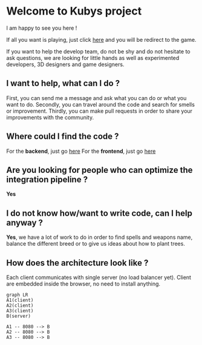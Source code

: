 # Welcome to Kubys project

I am happy to see you here !

If all you want is playing, just click [here](http://92.169.68.158:4242/) and you will be redirect to the game.

If you want to help the develop team, do not be shy and do not hesitate to ask questions, we are looking for little hands as well as experimented developers, 3D designers and game designers.

## I want to help, what can I do ?

First, you can send me a message and ask what you can do or what you want to do.
Secondly, you can travel around the code and search for smells or improvement.
Thirdly, you can make pull requests in order to share your improvements with the community.

## Where could I find the code ?

For the **backend**, just go [here](https://github.com/Joalien/Kubys/tree/master/backend)
For the **frontend**, just go [here](https://github.com/Joalien/Kubys/tree/master/front)

## Are you looking for people who can optimize the integration pipeline ?
**Yes**

## I do not know how/want to write code, can I help anyway ?

**Yes**, we have a lot of work to do in order to find spells and weapons name, balance the different breed or to give us ideas about how to plant trees.

## How does the architecture look like ?

Each client communicates with single server (no load balancer yet). 
Client are  embedded inside the browser, no need to install anything.

```mermaid
graph LR
A1(client)
A2(client)
A3(client)
B(server)

A1 -- 8080 --> B
A2 -- 8080 --> B
A3 -- 8080 --> B
```

